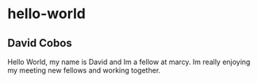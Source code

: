 # hello-world

## David Cobos
Hello World, my name is David and Im a fellow at marcy. Im really enjoying my meeting new fellows and working together.
